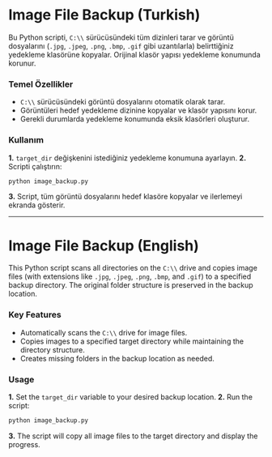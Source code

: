 # Image File Backup (Turkish)

Bu Python scripti, `C:\\` sürücüsündeki tüm dizinleri tarar ve görüntü dosyalarını (`.jpg`, `.jpeg`, `.png`, `.bmp`, `.gif` gibi uzantılarla) belirttiğiniz yedekleme klasörüne kopyalar. Orijinal klasör yapısı yedekleme konumunda korunur.

### Temel Özellikler
- `C:\\` sürücüsündeki görüntü dosyalarını otomatik olarak tarar.
- Görüntüleri hedef yedekleme dizinine kopyalar ve klasör yapısını korur.
- Gerekli durumlarda yedekleme konumunda eksik klasörleri oluşturur.

### Kullanım
**1.** `target_dir` değişkenini istediğiniz yedekleme konumuna ayarlayın.
**2.** Scripti çalıştırın:
    
```bash
python image_backup.py
```
**3.** Script, tüm görüntü dosyalarını hedef klasöre kopyalar ve ilerlemeyi ekranda gösterir.

<hr>

# Image File Backup (English)

This Python script scans all directories on the `C:\\` drive and copies image files (with extensions like `.jpg`, `.jpeg`, `.png`, `.bmp`, and `.gif`) to a specified backup directory. The original folder structure is preserved in the backup location.

### Key Features
- Automatically scans the `C:\\` drive for image files.
- Copies images to a specified target directory while maintaining the directory structure.
- Creates missing folders in the backup location as needed.

### Usage
**1.** Set the `target_dir` variable to your desired backup location.
**2.** Run the script: 

   ```bash
 python image_backup.py
```
**3.** The script will copy all image files to the target directory and display the progress.
